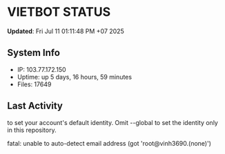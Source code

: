# VIETBOT STATUS
**Updated**: Fri Jul 11 01:11:48 PM +07 2025

## System Info
- IP: 103.77.172.150
- Uptime: up 5 days, 16 hours, 59 minutes
- Files: 17649

## Last Activity

to set your account's default identity.
Omit --global to set the identity only in this repository.

fatal: unable to auto-detect email address (got 'root@vinh3690.(none)')
